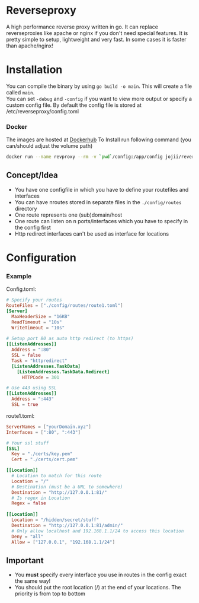 # Reverseproxy
A high performance reverse proxy written in go. It can replace reverseproxies like apache or nginx if you don't need special features. It is pretty simple to setup, lightweight and very fast. In some cases it is faster than apache/nginx!

# Installation
You can compile the binary by using `go build -o main`. This will create a file called `main`.<br>
You can set `-debug` and `-config` if you want to view more output or specify a custom config file. By default the config file is stored at /etc/reverseproxy/config.toml

### Docker
The images are hosted at [Dockerhub](https://hub.docker.com/r/jojii/reverseproxy)
To Install run following command (you can/should adjust the volume path)
```bash
docker run --name revproxy --rm -v `pwd`/config:/app/config jojii/reverseproxy
```

## Concept/Idea
- You have one configfile in which you have to define your routefiles and interfaces
- You can have nroutes stored in separate files in the `./config/routes` directory
- One route represents one (sub)domain/host
- One route can listen on n ports/interfaces which you have to specify in the config first
- Http redirect interfaces can't be used as interface for locations

# Configuration
### Example
Config.toml:
```toml
# Specify your routes
RouteFiles = ["./config/routes/route1.toml"]
[Server]
  MaxHeaderSize = "16KB"
  ReadTimeout = "10s"
  WriteTimeout = "10s"
  
# Setup port 80 as auto http redirect (to https)
[[ListenAddresses]]
  Address = ":80"
  SSL = false
  Task = "httpredirect"
  [ListenAddresses.TaskData]
    [ListenAddresses.TaskData.Redirect]
      HTTPCode = 301

# Use 443 using SSL 
[[ListenAddresses]]
  Address = ":443"
  SSL = true

```
route1.toml:
```toml
ServerNames = ["yourDomain.xyz"]
Interfaces = [":80", ":443"]

# Your ssl stuff
[SSL]
  Key = "./certs/key.pem"
  Cert = "./certs/cert.pem"

[[Location]]
  # Location to match for this route
  Location = "/"
  # Destination (must be a URL to somewhere)
  Destination = "http://127.0.0.1:81/"
  # Is regex in Location
  Regex = false  
  
[[Location]]
  Location = "/hidden/secret/stuff"
  Destination = "http://127.0.0.1:81/admin/"
  # Only allow localhost and 192.168.1.1/24 to access this location
  Deny = "all"
  Allow = ["127.0.0.1", "192.168.1.1/24"]
```

## Important
- You <b>must</b> specify every interface you use in routes in the config exact the same way!
- You should put the root location (/) at the end of your locations. The priority is from top to bottom

